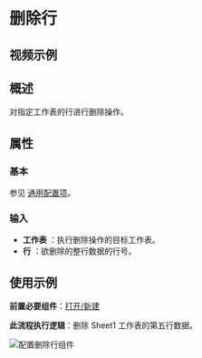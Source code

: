 # 删除行

## 视频示例

## 概述

对指定工作表的行进行删除操作。

## 属性

### 基本

参见 [通用配置项](../Appendix/CommonConfigurationItems.md)。

### 输入

- **工作表** ：执行删除操作的目标工作表。
- **行** ：欲删除的整行数据的行号。

## 使用示例

**前置必要组件**：[打开/新建](../TableExcelWPS/OpenExcel.md)

**此流程执行逻辑**：删除 Sheet1 工作表的第五行数据。

![配置删除行组件](https://docimages.blob.core.chinacloudapi.cn/images/Activities/deleterow20211220.png)
